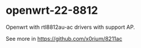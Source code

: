 # openwrt-22-8812
Openwrt with rtl8812au-ac drivers with support AP.


See more in https://github.com/x0rium/8211ac
